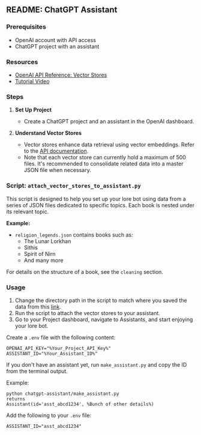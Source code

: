 ## README: ChatGPT Assistant

### Prerequisites
- OpenAI account with API access
- ChatGPT project with an assistant

### Resources
- [OpenAI API Reference: Vector Stores](https://platform.openai.com/docs/api-reference/vector-stores)
- [Tutorial Video](https://www.youtube.com/watch?v=JGMG1mXaY1c)

### Steps

1. **Set Up Project**
   - Create a ChatGPT project and an assistant in the OpenAI dashboard.

2. **Understand Vector Stores**
   - Vector stores enhance data retrieval using vector embeddings. Refer to the [API documentation](https://platform.openai.com/docs/api-reference/vector-stores).
   - Note that each vector store can currently hold a maximum of 500 files. It's recommended to consolidate related data into a master JSON file when necessary.

### Script: `attach_vector_stores_to_assistant.py`

This script is designed to help you set up your lore bot using data from a series of JSON files dedicated to specific topics. Each book is nested under its relevant topic.

**Example:**
- `religion_legends.json` contains books such as:
  - The Lunar Lorkhan
  - Sithis
  - Spirit of Nirn
  - And many more

For details on the structure of a book, see the `cleaning` section.

### Usage
1. Change the directory path in the script to match where you saved the data from this [link](https://app.mediafire.com/25peu9ki4zab5).
2. Run the script to attach the vector stores to your assistant.
3. Go to your Project dashboard, navigate to Assistants, and start enjoying your lore bot.

Create a `.env` file with the following content:

```plaintext
OPENAI_API_KEY="%Your_Project_API_Key%"
ASSISTANT_ID="%Your_Assistant_ID%"
```

If you don't have an assistant yet, run `make_assistant.py` and copy the ID from the terminal output.

Example:
```plaintext
python chatgpt-assistant/make_assistant.py
returns
Assistant(id='asst_abcd1234', %Bunch of other details%)
```

Add the following to your `.env` file:

```plaintext
ASSISTANT_ID="asst_abcd1234"
```